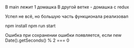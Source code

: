 В main лежит 1 домашка
В другой ветке - домашка с redux 

Успел не всё, но большую часть функционала реализовал

npm install 
npm run start

Ошибка при сохранении ошибки появляется, если new Date().getSeconds() % 2 === 0